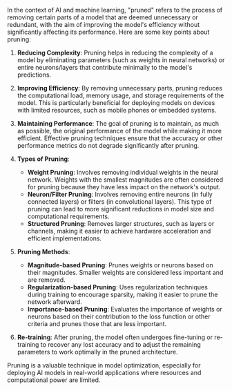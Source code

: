 In the context of AI and machine learning, "pruned" refers to the process of removing certain parts of a model that are deemed unnecessary or redundant, with the aim of improving the model's efficiency without significantly affecting its performance. Here are some key points about pruning:

1. **Reducing Complexity**: Pruning helps in reducing the complexity of a model by eliminating parameters (such as weights in neural networks) or entire neurons/layers that contribute minimally to the model's predictions.

2. **Improving Efficiency**: By removing unnecessary parts, pruning reduces the computational load, memory usage, and storage requirements of the model. This is particularly beneficial for deploying models on devices with limited resources, such as mobile phones or embedded systems.

3. **Maintaining Performance**: The goal of pruning is to maintain, as much as possible, the original performance of the model while making it more efficient. Effective pruning techniques ensure that the accuracy or other performance metrics do not degrade significantly after pruning.

4. **Types of Pruning**:

   - **Weight Pruning**: Involves removing individual weights in the neural network. Weights with the smallest magnitudes are often considered for pruning because they have less impact on the network's output.
   - **Neuron/Filter Pruning**: Involves removing entire neurons (in fully connected layers) or filters (in convolutional layers). This type of pruning can lead to more significant reductions in model size and computational requirements.
   - **Structured Pruning**: Removes larger structures, such as layers or channels, making it easier to achieve hardware acceleration and efficient implementations.

5. **Pruning Methods**:

   - **Magnitude-based Pruning**: Prunes weights or neurons based on their magnitudes. Smaller weights are considered less important and are removed.
   - **Regularization-based Pruning**: Uses regularization techniques during training to encourage sparsity, making it easier to prune the network afterward.
   - **Importance-based Pruning**: Evaluates the importance of weights or neurons based on their contribution to the loss function or other criteria and prunes those that are less important.

6. **Re-training**: After pruning, the model often undergoes fine-tuning or re-training to recover any lost accuracy and to adjust the remaining parameters to work optimally in the pruned architecture.

Pruning is a valuable technique in model optimization, especially for deploying AI models in real-world applications where resources and computational power are limited.
